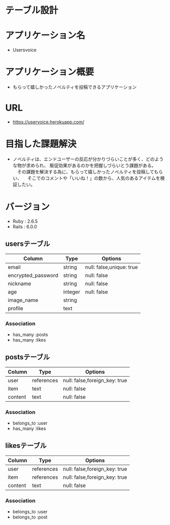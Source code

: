 # テーブル設計
# アプリケーション名
- Usersvoice

# アプリケーション概要
- もらって嬉しかったノベルティを投稿できるアプリケーション

# URL
- https://uservoice.herokuapp.com/

# 目指した課題解決
- ノベルティは、エンドユーザーの反応が分かりづらいことが多く、どのような物が求められ、
  販促効果があるのかを把握しづらいとう課題がある。
　その課題を解決する為に、もらって嬉しかったノベルティを投稿してもらい、
　そこでのコメントや「いいね！」の数から、人気のあるアイテムを検証したい。

# バージョン
- Ruby : 2.6.5
- Rails : 6.0.0


## usersテーブル

| Column                 | Type       | Options                  |
| ---------------------- | ---------- | ------------------------ |
| email                  | string     | null: false,unique: true |
| encrypted_password     | string     | null: false              |
| nickname               | string     | null: false              |
| age                    | integer    | null: false              |  ##ActiveHash使う
| image_name             | string     |                          |  
| profile                | text       |                          |  

### Association
- has_many  :posts
- has_many  :likes


## postsテーブル

| Column                     | Type       | Options                       |
| -------------------------- | ---------- | ----------------------------- |
| user                       | references | null: false,foreign_key: true |
| item                       | text       | null: false                   |
| content                    | text       | null: false                   |

### Association
- belongs_to :user
- has_many   :likes


## likesテーブル

| Column                     | Type       | Options                       |
| -------------------------- | ---------- | ----------------------------- |
| user                       | references | null: false,foreign_key: true |
| item                       | references | null: false,foreign_key: true |
| content                    | text       | null: false                   |

### Association
- belongs_to :user
- belongs_to :post